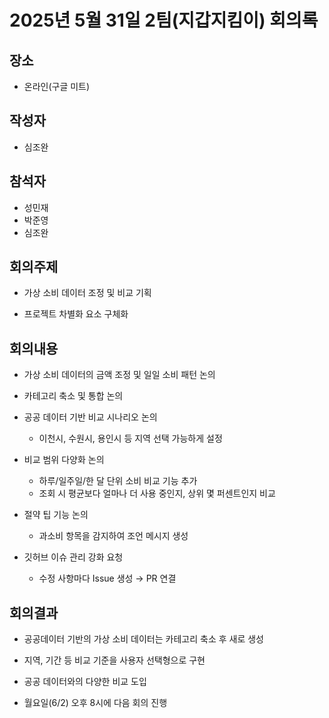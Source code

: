 # 2025년 5월 31일 2팀(지갑지킴이) 회의록

## 장소
- 온라인(구글 미트)

## 작성자
- 심조완

## 참석자
- 성민재  
- 박준영  
- 심조완

## 회의주제
- 가상 소비 데이터 조정 및 비교 기획

- 프로젝트 차별화 요소 구체화

## 회의내용
- 가상 소비 데이터의 금액 조정 및 일일 소비 패턴 논의

- 카테고리 축소 및 통합 논의

- 공공 데이터 기반 비교 시나리오 논의
  - 이천시, 수원시, 용인시 등 지역 선택 가능하게 설정

- 비교 범위 다양화 논의
  - 하루/일주일/한 달 단위 소비 비교 기능 추가
  - 조회 시 평균보다 얼마나 더 사용 중인지, 상위 몇 퍼센트인지 비교

- 절약 팁 기능 논의
  - 과소비 항목을 감지하여 조언 메시지 생성

- 깃허브 이슈 관리 강화 요청
  - 수정 사항마다 Issue 생성 → PR 연결

## 회의결과
- 공공데이터 기반의 가상 소비 데이터는 카테고리 축소 후 새로 생성
 
- 지역, 기간 등 비교 기준을 사용자 선택형으로 구현
  
- 공공 데이터와의 다양한 비교 도입

- 월요일(6/2) 오후 8시에 다음 회의 진행
